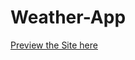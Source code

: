 # Weather-App

<a href="https://kaleidoscopic-sprite-133d31.netlify.app/">Preview the Site here</a>
